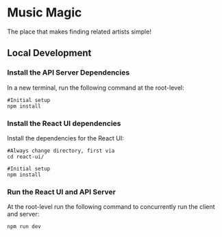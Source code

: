 # Music Magic
The place that makes finding related artists simple!

## Local Development
### Install the API Server Dependencies
In a new terminal, run the following command at the root-level:
```
#Initial setup   
npm install
```

### Install the React UI dependencies
Install the dependencies for the React UI:
```
#Always change directory, first via
cd react-ui/

#Initial setup
npm install
```

### Run the React UI and API Server 
At the root-level run the following command to concurrently run the client and server:
```
npm run dev
```
